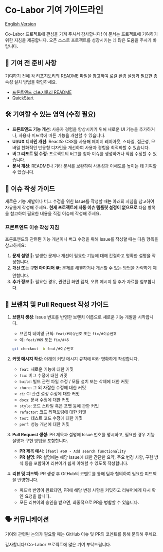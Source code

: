 # Co-Labor 기여 가이드라인

[English Version](https://github.com/Co-Labor-Project/Co-Labor-FE/blob/develop/CONTRIBUTING-EN.md)

Co-Labor 프로젝트에 관심을 가져 주셔서 감사합니다! 이 문서는 프로젝트에 기여하기 위한 지침을 제공합니다. 오픈 소스로 프로젝트를 성장시키는 데 많은 도움을 주시기 바랍니다.

## 📌 기여 전 준비 사항

기여하기 전에 각 리포지토리의 README 파일을 참고하여 로컬 환경 설정과 필요한 종속성 설치 방법을 확인하세요.

- [프론트엔드 리포지토리 README](https://github.com/Co-Labor-Project/Co-Labor-FE/blob/main/README.md)
- [QuickStart](https://github.com/Co-Labor-Project/deploy/blob/main/README.md)

## 🛠️ 기여할 수 있는 영역 (수정 필요)

- **프론트엔드 기능 개선**: 사용자 경험을 향상시키기 위해 새로운 UI 기능을 추가하거나, 사용자 피드백에 따른 기능을 개선할 수 있습니다.
- **UI/UX 디자인 개선**: React와 CSS를 사용해 페이지 레이아웃, 스타일, 접근성, 모바일 친화적인 반응형 디자인을 개선하여 사용자 경험을 최적화할 수 있습니다.
- **버그 리포트 및 수정**: 프로젝트의 버그를 찾아 이슈를 생성하거나 직접 수정할 수 있습니다.
- **문서 개선**: README나 기타 문서를 보완하여 사용성과 이해도를 높이는 데 기여할 수 있습니다.

## 📝 이슈 작성 가이드

새로운 기능 개발이나 버그 수정을 위한 Issue를 작성할 때는 아래의 지침을 참고하여 자유롭게 작성해 주세요. 
**현재 프로젝트에 자동 이슈 템플릿 설정이 없으므로** 다음 항목을 참고하여 필요한 내용을 직접 이슈에 작성해 주세요.

### 프론트엔드 이슈 작성 지침

프론트엔드와 관련된 기능 개선이나 버그 수정을 위해 Issue를 작성할 때는 다음 항목을 참고하세요:

1. **문제 설명 📘**: 발생한 문제나 개선이 필요한 기능에 대해 간결하고 명확한 설명을 작성합니다.
2. **개선 또는 구현 아이디어 🛠**: 문제를 해결하거나 개선할 수 있는 방법을 간략하게 제안합니다.
3. **추가 정보 📎**: 필요한 경우, 관련된 화면 캡처, 오류 메시지 등 추가 자료를 첨부합니다.

## 🚀 브랜치 및 Pull Request 작성 가이드

1. **브랜치 생성**: Issue 번호를 반영한 브랜치 이름으로 새로운 기능 개발을 시작합니다.

   - 브랜치 네이밍 규칙: `feat/#이슈번호` 또는 `fix/#이슈번호`
   - 예: `feat/#69` 또는 `fix/#45`

   ```bash
   git checkout -b feat/#이슈번호
   ```

2. **커밋 메시지 작성**: 아래의 커밋 메시지 규칙에 따라 명확하게 작성합니다.

   - `feat`: 새로운 기능에 대한 커밋
   - `fix`: 버그 수정에 대한 커밋
   - `build`: 빌드 관련 파일 수정 / 모듈 설치 또는 삭제에 대한 커밋
   - `chore`: 그 외 자잘한 수정에 대한 커밋
   - `ci`: CI 관련 설정 수정에 대한 커밋
   - `docs`: 문서 수정에 대한 커밋
   - `style`: 코드 스타일 혹은 포맷 등에 관한 커밋
   - `refactor`: 코드 리팩토링에 대한 커밋
   - `test`: 테스트 코드 수정에 대한 커밋
   - `perf`: 성능 개선에 대한 커밋

3. **Pull Request 생성**: PR 제목과 설명에 Issue 번호를 명시하고, 필요한 경우 기능 설명과 구현 방법을 포함합니다.

   - **PR 제목 예시**: `[feat] #69 - Add search functionality`
   - **PR 설명**: PR 설명에는 해당 Issue에 대한 간단한 요약, 주요 변경 사항, 구현 방식 등을 포함하여 리뷰어가 쉽게 이해할 수 있도록 작성합니다.

4. **리뷰 및 피드백**: PR 생성 후 GitHub의 코멘트를 통해 팀과 협의하여 필요한 피드백을 반영합니다.

   - 피드백 반영이 완료되면, PR에 해당 변경 사항을 커밋하고 리뷰어에게 다시 확인 요청을 합니다.
   - 모든 리뷰어의 승인을 받으면, 최종적으로 PR을 병합할 수 있습니다.
  
## 🗣️ 커뮤니케이션

기여와 관련된 논의가 필요할 때는 GitHub 이슈 및 PR의 코멘트를 통해 문의해 주세요.

감사합니다! Co-Labor 프로젝트에 많은 기여 부탁드립니다.
